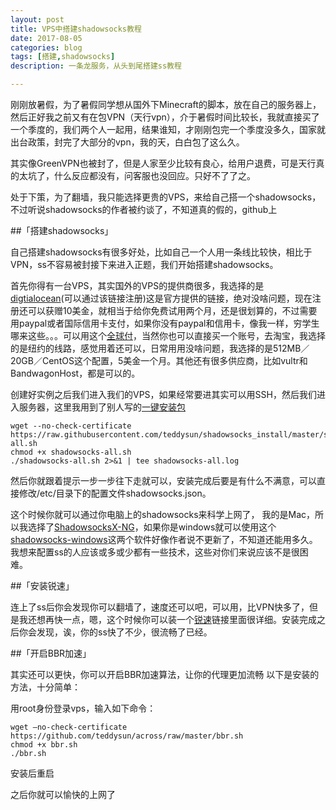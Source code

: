 ```yaml
---
layout: post
title: VPS中搭建shadowsocks教程
date: 2017-08-05
categories: blog
tags: [搭建,shadowsocks]
description: 一条龙服务，从头到尾搭建ss教程

---
```



刚刚放暑假，为了暑假同学想从国外下Minecraft的脚本，放在自己的服务器上，然后正好我之前又有在包VPN（天行vpn），介于暑假时间比较长，我就直接买了一个季度的，我们两个人一起用，结果谁知，才刚刚包完一个季度没多久，国家就出台政策，封完了大部分的vpn，我的天，白白包了这么久。

其实像GreenVPN也被封了，但是人家至少比较有良心，给用户退费，可是天行真的太坑了，什么反应都没有，问客服也没回应。只好不了了之。

处于下策，为了翻墙，我只能选择更贵的VPS，来给自己搭一个shadowsocks，不过听说shadowsocks的作者被约谈了，不知道真的假的，github上

##「搭建shadowsocks」

自己搭建shadowsocks有很多好处，比如自己一个人用一条线比较快，相比于VPN，ss不容易被封接下来进入正题，我们开始搭建shadowsocks。

首先你得有一台VPS，其实国外的VPS的提供商很多，我选择的是[digtialocean](http://www.digitalocean.com/?refcode=35263bfe06ce)(可以通过该链接注册)这是官方提供的链接，绝对没啥问题，现在注册还可以获赠10美金，就相当于给你免费试用两个月，还是很划算的，不过需要用paypal或者国际信用卡支付，如果你没有paypal和信用卡，像我一样，穷学生哪来这些。。。可以用这个[全球付](http://www.globalcash.hk/sign-reb.do)，当然你也可以直接买一个账号，去淘宝，我选择的是纽约的线路，感觉用着还可以，日常用用没啥问题，我选择的是512MB／20GB／CentOS这个配置，5美金一个月。其他还有很多供应商，比如vultr和BandwagonHost，都是可以的。

创建好实例之后我们进入我们的VPS，如果经常要进其实可以用SSH，然后我们进入服务器，这里我用到了别人写的[一键安装包](https://shadowsocks.be/11.html)

```
wget --no-check-certificate https://raw.githubusercontent.com/teddysun/shadowsocks_install/master/shadowsocks-all.sh
chmod +x shadowsocks-all.sh
./shadowsocks-all.sh 2>&1 | tee shadowsocks-all.log
```

然后你就跟着提示一步一步往下走就可以，安装完成后要是有什么不满意，可以直接修改/etc/目录下的配置文件shadowsocks.json。

这个时候你就可以通过你电脑上的shadowsocks来科学上网了，
我的是Mac，所以我选择了[ShadowsocksX-NG](https://github.com/shadowsocks/ShadowsocksX-NG)，如果你是windows就可以使用这个[shadowsocks-windows](https://github.com/shadowsocks/shadowsocks-windows)这两个软件好像作者说不更新了，不知道还能用多久。我想来配置ss的人应该或多或少都有一些技术，这些对你们来说应该不是很困难。

##「安装锐速」

连上了ss后你会发现你可以翻墙了，速度还可以吧，可以用，比VPN快多了，但是我还想再快一点，嗯，这个时候你可以装一个[锐速](https://www.zhangchaoquan.com/index.php/linux/serverspeeder.html)链接里面很详细。安装完成之后你会发现，诶，你的ss快了不少，很流畅了已经。

##「开启BBR加速」

其实还可以更快，你可以开启BBR加速算法，让你的代理更加流畅
以下是安装的方法，十分简单：

用root身份登录vps，输入如下命令：
```
wget –no-check-certificate https://github.com/teddysun/across/raw/master/bbr.sh
chmod +x bbr.sh
./bbr.sh
```

安装后重启

之后你就可以愉快的上网了
